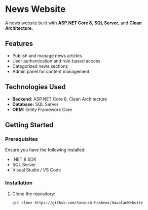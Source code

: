 # News Website

A news website built with **ASP.NET Core 8**, **SQL Server**, and **Clean Architecture**.

## Features
- Publish and manage news articles
- User authentication and role-based access
- Categorized news sections
- Admin panel for content management

## Technologies Used
- **Backend:** ASP.NET Core 8, Clean Architecture
- **Database:** SQL Server
- **ORM:** Entity Framework Core

## Getting Started

### Prerequisites
Ensure you have the following installed:
- .NET 8 SDK  
- SQL Server  
- Visual Studio / VS Code  

### Installation

1. Clone the repository:
   ```sh
   git clone https://github.com/Soroush-hashemi/HavalanWebsite
